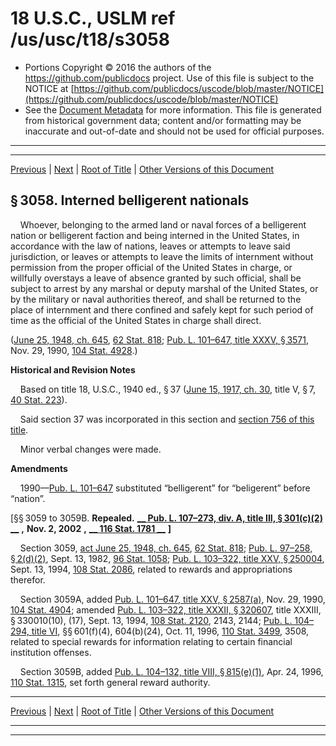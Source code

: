 ---
---

# 18 U.S.C., USLM ref /us/usc/t18/s3058

* Portions Copyright © 2016 the authors of the https://github.com/publicdocs project.
  Use of this file is subject to the NOTICE at [https://github.com/publicdocs/uscode/blob/master/NOTICE](https://github.com/publicdocs/uscode/blob/master/NOTICE)
* See the [Document Metadata](././../../../../..//README.md) for more information.
  This file is generated from historical government data; content and/or formatting may be inaccurate and out-of-date and should not be used for official purposes.

----------
----------

[Previous](./../../../../..//us/usc/t18/ptII/ch203/m__us_usc_t18_s3057.md) | [Next](./../../../../..//us/usc/t18/ptII/ch203/m__us_usc_t18_s3060.md) | [Root of Title](./../../../../../) | [Other Versions of this Document](https://publicdocs.github.io/go/links?ns=uslm&ref=%2Fus%2Fusc%2Ft18%2Fs3058)

## § 3058. Interned belligerent nationals

    Whoever, belonging to the armed land or naval forces of a belligerent nation or belligerent faction and being interned in the United States, in accordance with the law of nations, leaves or attempts to leave said jurisdiction, or leaves or attempts to leave the limits of internment without permission from the proper official of the United States in charge, or willfully overstays a leave of absence granted by such official, shall be subject to arrest by any marshal or deputy marshal of the United States, or by the military or naval authorities thereof, and shall be returned to the place of internment and there confined and safely kept for such period of time as the official of the United States in charge shall direct.

([June 25, 1948, ch. 645][/us/act/1948-06-25/ch645], [62 Stat. 818][/us/stat/62/818]; [Pub. L. 101–647, title XXXV, § 3571][/us/pl/101/647/s3571], Nov. 29, 1990, [104 Stat. 4928][/us/stat/104/4928].)

 __Historical and Revision Notes__ 

    Based on title 18, U.S.C., 1940 ed., § 37 ([June 15, 1917, ch. 30][/us/act/1917-06-15/ch30], title V, § 7, [40 Stat. 223][/us/stat/40/223]).

    Said section 37 was incorporated in this section and [section 756 of this title][/us/usc/t18/s756].

    Minor verbal changes were made.

 __Amendments__ 

    1990—[Pub. L. 101–647][/us/pl/101/647] substituted “belligerent” for “beligerent” before “nation”.

\[§§ 3059 to 3059B. __Repealed.__  __[__  __Pub. L. 107–273, div. A, title III, § 301(c)(2)__  __][/us/pl/107/273/s301/c/2]__  __,__  __Nov. 2, 2002__  __,__  __[__  __116 Stat. 1781__  __][/us/stat/116/1781]__  __\]__ 

    Section 3059, [act June 25, 1948, ch. 645][/us/act/1948-06-25/ch645], [62 Stat. 818][/us/stat/62/818]; [Pub. L. 97–258, § 2(d)(2)][/us/pl/97/258/s2/d/2], Sept. 13, 1982, [96 Stat. 1058][/us/stat/96/1058]; [Pub. L. 103–322, title XXV, § 250004][/us/pl/103/322/s250004], Sept. 13, 1994, [108 Stat. 2086][/us/stat/108/2086], related to rewards and appropriations therefor.

    Section 3059A, added [Pub. L. 101–647, title XXV, § 2587(a)][/us/pl/101/647/s2587/a], Nov. 29, 1990, [104 Stat. 4904][/us/stat/104/4904]; amended [Pub. L. 103–322, title XXXII, § 320607][/us/pl/103/322/s320607], title XXXIII, § 330010(10), (17), Sept. 13, 1994, [108 Stat. 2120][/us/stat/108/2120], 2143, 2144; [Pub. L. 104–294, title VI][/us/pl/104/294], §§ 601(f)(4), 604(b)(24), Oct. 11, 1996, [110 Stat. 3499][/us/stat/110/3499], 3508, related to special rewards for information relating to certain financial institution offenses.

    Section 3059B, added [Pub. L. 104–132, title VIII, § 815(e)(1)][/us/pl/104/132/s815/e/1], Apr. 24, 1996, [110 Stat. 1315][/us/stat/110/1315], set forth general reward authority.

----------

[Previous](./../../../../..//us/usc/t18/ptII/ch203/m__us_usc_t18_s3057.md) | [Next](./../../../../..//us/usc/t18/ptII/ch203/m__us_usc_t18_s3060.md) | [Root of Title](./../../../../../) | [Other Versions of this Document](https://publicdocs.github.io/go/links?ns=uslm&ref=%2Fus%2Fusc%2Ft18%2Fs3058)

----------
----------

[/us/act/1948-06-25/ch645]: https://publicdocs.github.io/go/links?ns=uslm&ref=%2Fus%2Fact%2F1948-06-25%2Fch645
[/us/stat/62/818]: https://publicdocs.github.io/go/links?ns=uslm&ref=%2Fus%2Fstat%2F62%2F818
[/us/pl/101/647/s3571]: https://publicdocs.github.io/go/links?ns=uslm&ref=%2Fus%2Fpl%2F101%2F647%2Fs3571
[/us/stat/104/4928]: https://publicdocs.github.io/go/links?ns=uslm&ref=%2Fus%2Fstat%2F104%2F4928
[/us/act/1917-06-15/ch30]: https://publicdocs.github.io/go/links?ns=uslm&ref=%2Fus%2Fact%2F1917-06-15%2Fch30
[/us/stat/40/223]: https://publicdocs.github.io/go/links?ns=uslm&ref=%2Fus%2Fstat%2F40%2F223
[/us/usc/t18/s756]: https://publicdocs.github.io/go/links?ns=uslm&ref=%2Fus%2Fusc%2Ft18%2Fs756
[/us/pl/101/647]: https://publicdocs.github.io/go/links?ns=uslm&ref=%2Fus%2Fpl%2F101%2F647
[/us/pl/107/273/s301/c/2]: https://publicdocs.github.io/go/links?ns=uslm&ref=%2Fus%2Fpl%2F107%2F273%2Fs301%2Fc%2F2
[/us/stat/116/1781]: https://publicdocs.github.io/go/links?ns=uslm&ref=%2Fus%2Fstat%2F116%2F1781
[/us/act/1948-06-25/ch645]: https://publicdocs.github.io/go/links?ns=uslm&ref=%2Fus%2Fact%2F1948-06-25%2Fch645
[/us/stat/62/818]: https://publicdocs.github.io/go/links?ns=uslm&ref=%2Fus%2Fstat%2F62%2F818
[/us/pl/97/258/s2/d/2]: https://publicdocs.github.io/go/links?ns=uslm&ref=%2Fus%2Fpl%2F97%2F258%2Fs2%2Fd%2F2
[/us/stat/96/1058]: https://publicdocs.github.io/go/links?ns=uslm&ref=%2Fus%2Fstat%2F96%2F1058
[/us/pl/103/322/s250004]: https://publicdocs.github.io/go/links?ns=uslm&ref=%2Fus%2Fpl%2F103%2F322%2Fs250004
[/us/stat/108/2086]: https://publicdocs.github.io/go/links?ns=uslm&ref=%2Fus%2Fstat%2F108%2F2086
[/us/pl/101/647/s2587/a]: https://publicdocs.github.io/go/links?ns=uslm&ref=%2Fus%2Fpl%2F101%2F647%2Fs2587%2Fa
[/us/stat/104/4904]: https://publicdocs.github.io/go/links?ns=uslm&ref=%2Fus%2Fstat%2F104%2F4904
[/us/pl/103/322/s320607]: https://publicdocs.github.io/go/links?ns=uslm&ref=%2Fus%2Fpl%2F103%2F322%2Fs320607
[/us/stat/108/2120]: https://publicdocs.github.io/go/links?ns=uslm&ref=%2Fus%2Fstat%2F108%2F2120
[/us/pl/104/294]: https://publicdocs.github.io/go/links?ns=uslm&ref=%2Fus%2Fpl%2F104%2F294
[/us/stat/110/3499]: https://publicdocs.github.io/go/links?ns=uslm&ref=%2Fus%2Fstat%2F110%2F3499
[/us/pl/104/132/s815/e/1]: https://publicdocs.github.io/go/links?ns=uslm&ref=%2Fus%2Fpl%2F104%2F132%2Fs815%2Fe%2F1
[/us/stat/110/1315]: https://publicdocs.github.io/go/links?ns=uslm&ref=%2Fus%2Fstat%2F110%2F1315


